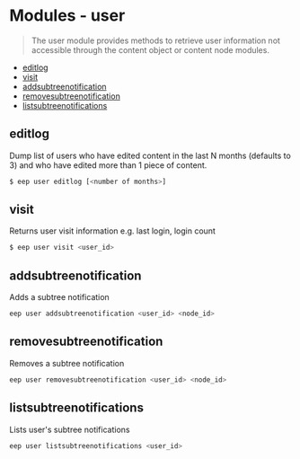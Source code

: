 # Modules - user
> The user module provides methods to retrieve user information not accessible through the content object or content node modules.

- [editlog](#editlog)
- [visit](#visit)
- [addsubtreenotification](#addsubtreenotification)
- [removesubtreenotification](#removesubtreenotification)
- [listsubtreenotifications](#listsubtreenotifications)

## editlog
Dump list of users who have edited content in the last N months (defaults to 3) and who have edited more than 1 piece of content.
```sh
$ eep user editlog [<number of months>]
```

## visit
Returns user visit information e.g. last login, login count
```sh
$ eep user visit <user_id>
```

## addsubtreenotification
Adds a subtree notification
```sh
eep user addsubtreenotification <user_id> <node_id>
```

## removesubtreenotification
Removes a subtree notification
```sh
eep user removesubtreenotification <user_id> <node_id>
```

## listsubtreenotifications
Lists user's subtree notifications
```sh
eep user listsubtreenotifications <user_id>
```

